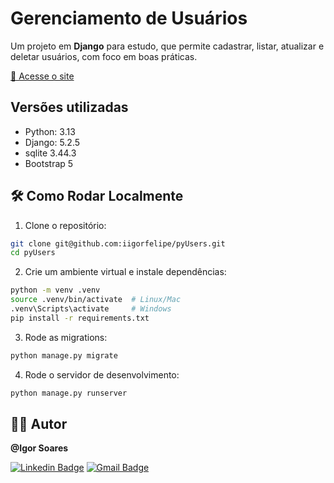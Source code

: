 # Gerenciamento de Usuários

Um projeto em **Django** para estudo, que permite cadastrar, listar, atualizar e deletar usuários, com foco em boas práticas.

[🔗 Acesse o site](https://iigorfelipe.pythonanywhere.com/)

## Versões utilizadas

- Python: 3.13
- Django: 5.2.5
- sqlite 3.44.3
- Bootstrap 5

## 🛠️ Como Rodar Localmente

1. Clone o repositório:

```bash
git clone git@github.com:iigorfelipe/pyUsers.git
cd pyUsers
```

2. Crie um ambiente virtual e instale dependências:

```bash
python -m venv .venv
source .venv/bin/activate  # Linux/Mac
.venv\Scripts\activate     # Windows
pip install -r requirements.txt
```

3. Rode as migrations:

```bash
python manage.py migrate
```

4. Rode o servidor de desenvolvimento:

```bash
python manage.py runserver
```

## 👨‍💻 Autor

**@Igor Soares**

[![Linkedin Badge](https://img.shields.io/badge/-LinkdedIn-blue?style=for-the-badge&logo=Linkedin&logoColor=white&link=https://www.linkedin.com/in/iigor-felipe/)](https://www.linkedin.com/in/iigor-felipe/)
[![Gmail Badge](https://img.shields.io/badge/-Gmail-c14438?style=for-the-badge&logo=Gmail&logoColor=white&link=mailto:iigorfelipe@gmail.com)](mailto:iigorfelipe@gmail.com)
